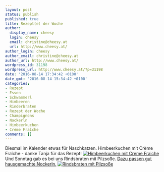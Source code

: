 ```yaml
---
layout: post
status: publish
published: true
title: Rezept(e) der Woche
author:
  display_name: cheesy
  login: cheesy
  email: christine@cheesy.at
  url: http://www.cheesy.at/
author_login: cheesy
author_email: christine@cheesy.at
author_url: http://www.cheesy.at/
wordpress_id: 31198
wordpress_url: http://www.cheesy.at/?p=31198
date: '2016-08-14 17:34:42 +0100'
date_gmt: '2016-08-14 15:34:42 +0100'
categories:
- Rezept
- Essen
- Schwammerl
- Himbeeren
- Rinderbraten
- Rezept der Woche
- Champignons
- Nockerln
- Himbeerkuchen
- Crème Fraîche
comments: []
---
```

Diesmal im Kalender etwas für Naschkatzen. Himbeerkuchen mit Crème Fraîche - danke Tanja für das Rezept!
[![Himbeerkuchen mit Creme Fraiche](http://www.cheesy.at/wp-content/uploads/Himbeerkuchen-mit-Creme-Fraiche.jpg)](http://www.cheesy.at/rezepte/baeckereien/himbeerkuchen-mit-creme-fraiche/)
Und Sonntag gab es bei uns Rindsbraten mit Pilzsoße. [Dazu passen gut hausgemachte Nockerln.](http://www.cheesy.at/rezepte/beilagen-und-sonstiges/nockerln/)
[![Rindsbraten mit Pilzsoße](http://www.cheesy.at/wp-content/uploads/Rindsbraten-mit-Pilzsoße.jpg)](http://www.cheesy.at/rezepte/hauptspeisen/fleisch/rinderbraten-mit-pilzsose/)
